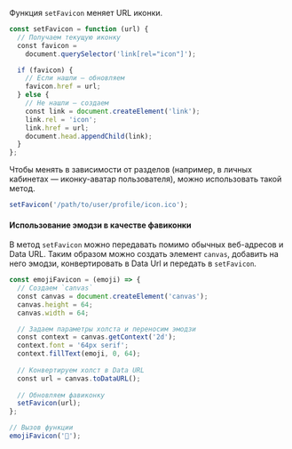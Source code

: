 Функция `setFavicon` меняет URL иконки.

```javascript
const setFavicon = function (url) {
  // Получаем текущую иконку
  const favicon =
    document.querySelector('link[rel="icon"]');

  if (favicon) {
    // Если нашли — обновляем
    favicon.href = url;
  } else {
    // Не нашли — создаем
    const link = document.createElement('link');
    link.rel = 'icon';
    link.href = url;
    document.head.appendChild(link);
  }
};
```

Чтобы менять в зависимости от разделов (например, в личных кабинетах — иконку-аватар пользователя), можно использовать такой метод.

```javascript
setFavicon('/path/to/user/profile/icon.ico');
```

#### Использование эмодзи в качестве фавиконки

В метод `setFavicon` можно передавать помимо обычных веб-адресов и Data URL. Таким образом можно создать элемент `canvas`, добавить на него эмодзи, конвертировать в Data Url и передать в `setFavicon`.

```javascript
const emojiFavicon = (emoji) => {
  // Создаем `canvas`
  const canvas = document.createElement('canvas');
  canvas.height = 64;
  canvas.width = 64;

  // Задаем параметры холста и переносим эмодзи
  const context = canvas.getContext('2d');
  context.font = '64px serif';
  context.fillText(emoji, 0, 64);
  
  // Конвертируем холст в Data URL
  const url = canvas.toDataURL();
  
  // Обновляем фавиконку
  setFavicon(url);
};

// Вызов функции
emojiFavicon('🎉');
```

